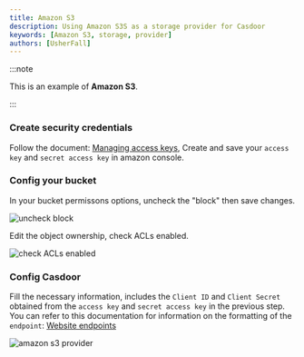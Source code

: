 ```yaml
---
title: Amazon S3
description: Using Amazon S3S as a storage provider for Casdoor
keywords: [Amazon S3, storage, provider]
authors: [UsherFall]
---
```


:::note

This is an example of **Amazon S3**.

:::

### Create security credentials

Follow the document: [Managing access keys](https://docs.aws.amazon.com/IAM/latest/UserGuide/id_credentials_access-keys.html), Create and save your `access key` and `secret access key` in amazon console.

### Config your bucket

In your bucket permissons options, uncheck the "block" then save changes.

![uncheck block](/img/providers/storage/amazonNoBlock.png)

Edit the object ownership, check ACLs enabled.

![check ACLs enabled](/img/providers/storage/amazonOwnership.png)

### Config Casdoor

Fill the necessary information, includes the `Client ID` and `Client Secret` obtained from the `access key` and `secret access key` in the previous step. You can refer to this documentation for information on the formatting of the `endpoint`: [Website endpoints](https://docs.aws.amazon.com/AmazonS3/latest/userguide/WebsiteEndpoints.html)

![amazon s3 provider](/img/providers/storage/amazonProvider.png)
